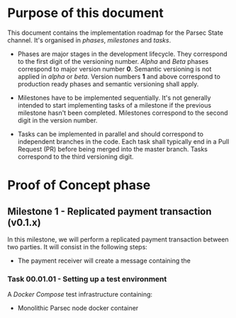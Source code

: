 # Purpose of this document

This document contains the implementation roadmap for the Parsec State channel. It's organised in _phases_, _milestones_ and _tasks_.

- Phases are major stages in the development lifecycle. They correspond to the first digit of the versioning number. _Alpha_ and _Beta_ phases correspond to major version number __0__. Semantic versioning is not applied in _alpha_ or _beta_. Version numbers __1__ and above correspond to production ready phases and semantic versioning shall apply.

- Milestones have to be implemented sequentially. It's not generally intended to start implementing tasks of a milestone if the previous milestone hasn't been completed. Milestones correspond to the second digit in the version number.

- Tasks can be implemented in parallel and should correspond to independent branches in the code. Each task shall typically end in a Pull Request (PR) before being merged into the master branch. Tasks correspond to the third versioning digit.

# Proof of Concept phase

## Milestone 1 - Replicated payment transaction (v0.1.x)

In this milestone, we will perform a replicated payment transaction between two parties. It will consist in the following steps:

- The payment receiver will create a message containing the 

### Task 00.01.01 - Setting up a test environment
A _Docker Compose_ test infrastructure containing:

- Monolithic Parsec node docker container
